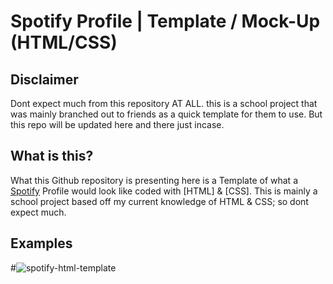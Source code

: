 # Spotify Profile | Template / Mock-Up (HTML/CSS)

## Disclaimer
Dont expect much from this repository AT ALL. this is a school project that was mainly branched out to friends as a quick template for them to use. But this repo will be updated here and there just incase.

## What is this?
What this Github repository is presenting here is a Template of what a [Spotify](https://spotify.github.io/) Profile would look like coded with [HTML] & [CSS]. This is mainly a school project based off my current knowledge of HTML & CSS; so dont expect much.

## Examples
#![spotify-html-template](https://user-images.githubusercontent.com/83415030/209609467-d171ac2e-4b25-4bfc-8563-745fbec00cfc.png)